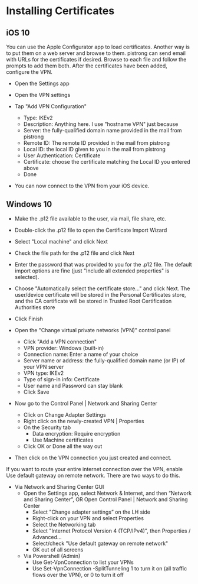 # Installing Certificates

## iOS 10
You can use the Apple Configurator app to load certificates. Another way is to put them on a web server and browse to
them. pistrong can send email  with URLs for the certificates if desired. Browse to each file and follow the prompts to add them
both. After the certificates have been added, configure the VPN.
* Open the Settings app
* Open the VPN settings
* Tap "Add VPN Configuration"
   * Type: IKEv2
   * Description: Anything here. I use "hostname VPN" just because
   * Server: the fully-qualified domain name provided in the mail from pistrong
   * Remote ID: The remote ID provided in the mail from pistrong
   * Local ID: the local ID given to you in the mail from pistrong
   * User Authentication: Certificate
   * Certificate: choose the certificate matching the Local ID you entered above
   * Done

* You can now connect to the VPN from your iOS device.

## Windows 10

* Make the .p12 file available to the user, via mail, file share, etc.

* Double-click the .p12 file to open the Certificate Import Wizard
* Select "Local machine" and click Next
* Check the file path for the .p12 file and click Next
* Enter the password that was provided to you for the .p12 file. The default import options are fine (just "Include all extended
properties" is selected).
* Choose "Automatically select the certificate store..." and click Next. The user/device certificate will be stored in the
Personal Certificates store, and the CA certificate will be stored in Trusted Root Certification Authorities store
* Click Finish
* Open the "Change virtual private networks (VPN)" control panel
    * Click "Add a VPN connection"
    * VPN provider: Windows (built-in)
    * Connection name: Enter a name of your choice
    * Server name or address: the fully-qualified domain name (or IP) of your VPN server
    * VPN type: IKEv2
    * Type of sign-in info: Certificate
    * User name and Password can stay blank
    * Click Save
* Now go to the Control Panel | Network and Sharing Center
    * Click on Change Adapter Settings
    * Right click on the newly-created VPN | Properties
    * On the Security tab
      * Data encryption: Require encryption
      * Use Machine certificates
    *  Click OK or Done all the way out


* Then click on the VPN connection you just created and connect.

If you want to route your entire internet connection over the VPN, enable Use default gateway on remote network. There are two ways
to do this.
* Via Network and Sharing Center GUI 
    * Open the Settings app, select Network & Internet, and then “Network and Sharing Center”, OR Open Control Panel | Network and Sharing Center
      * Select "Change adapter settings” on the LH side
      * Right-click on your VPN and select Properties
      * Select the Networking tab
      * Select "Internet Protocol Version 4 (TCP/IPv4)", then Properties / Advanced…
      * Select/check "Use default gateway on remote network"
      * OK out of all screens
    * Via Powershell (Admin)
      * Use Get-VpnConnection to list your VPNs
      * Use Set-VpnConnection -SplitTunneling 1 to turn it on (all traffic flows over the VPN), or 0  to turn it off
